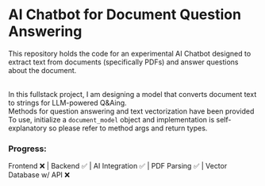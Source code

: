# AI Chatbot for Document Question Answering

This repository holds the code for an experimental AI Chatbot designed to extract text from documents (specifically PDFs) and answer questions about the document. <br/><br/>

In this fullstack project, I am designing a model that converts document text to strings for LLM-powered Q&Aing. </br> 
Methods for question answering and text vectorization have been provided <br/> 
To use, initialize a `document_model` object and implementation is self-explanatory so please refer to method args and return types. 

### Progress:

Frontend ❌ | Backend ✅ | AI Integration ✅ | PDF Parsing ✅ | Vector Database w/ API ❌
